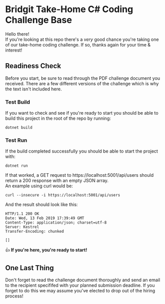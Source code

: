 # Bridgit Take-Home C# Coding Challenge Base

Hello there!  
If you're looking at this repo there's a _very_ good chance you're taking one of our take-home coding challenge. If so, thanks again for your time & interest! 

## Readiness Check
Before you start, be sure to read through the PDF challenge document you received. There are a few different versions of the challenge which is why the text isn't included here.
### Test Build
If you want to check and see if you're ready to start you should be able to build this project in the root of the repo by running:
```
dotnet build
```
### Test Run
If the build completed successfully you should be able to start the project with: 
```
dotnet run
```
If that worked, a GET request to https://localhost:5001/api/users should return a 200 response with an empty JSON array.  
An example using curl would be:
```
curl --insecure -i https://localhost:5001/api/users
```
And the result should look like this:
```
HTTP/1.1 200 OK
Date: Wed, 13 Feb 2019 17:39:49 GMT
Content-Type: application/json; charset=utf-8
Server: Kestrel
Transfer-Encoding: chunked

[]
```

👍 **If you're here, you're ready to start!**


## One Last Thing
Don't forget to read the challenge document thoroughly and send an email to the recipient specififed with your planned submission deadline. If you forget to do this we may assume you've elected to drop out of the hiring process!